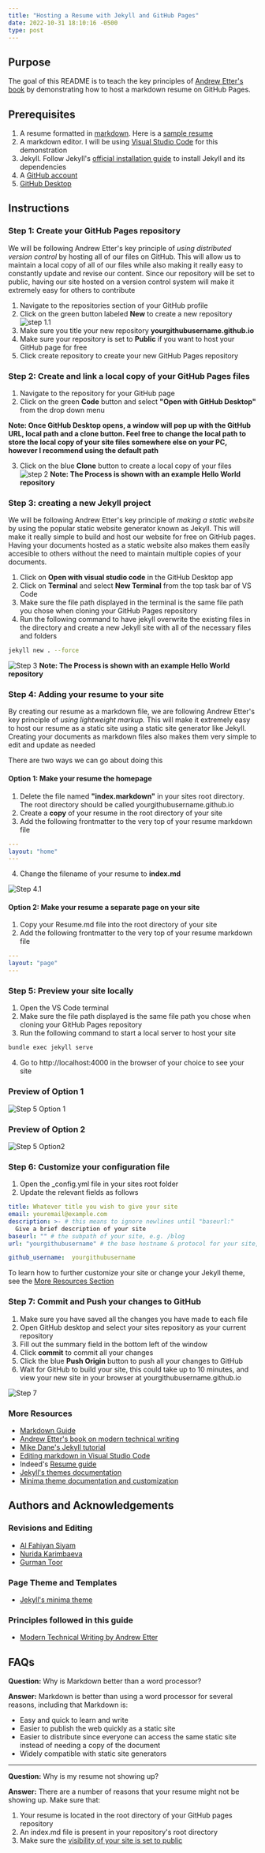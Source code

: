 ```yaml
---
title: "Hosting a Resume with Jekyll and GitHub Pages"
date: 2022-10-31 18:10:16 -0500
type: post
---
```


## Purpose

The goal of this README is to teach the key principles of [Andrew Etter's book](https://www.amazon.ca/Modern-Technical-Writing-Introduction-Documentation-ebook/dp/B01A2QL9SS) by demonstrating how to host a markdown resume on GitHub Pages.

## Prerequisites

1. A resume formatted in [markdown](https://www.markdownguide.org/getting-started/). Here is a [sample resume](Resume.md)
2. A markdown editor. I will be using [Visual Studio Code](https://code.visualstudio.com/) for this demonstration
3. Jekyll. Follow Jekyll's [official installation guide](https://jekyllrb.com/docs/installation/) to install Jekyll and its dependencies
4. A [GitHub account](https://docs.github.com/en/get-started/signing-up-for-github/signing-up-for-a-new-github-account)
5. [GitHub Desktop](https://desktop.github.com/)

## Instructions

### Step 1: Create your GitHub Pages repository

We will be following Andrew Etter's key principle of *using distributed version control* by hosting all of our files on GitHub. This will allow us to maintain a local copy of all of our files while also making it really easy to constantly update and revise our content. Since our repository will be set to public, having our site hosted on a version control system will make it extremely easy for others to contribute

1. Navigate to the repositories section of your GitHub profile
2. Click on the green button labeled **New** to create a new repository ![step 1.1](/assets/images/Step1.1.gif)
3. Make sure you title your new repository **yourgithubusername.github.io**
4. Make sure your repository is set to **Public** if you want to host your GitHub page for free
5. Click create repository to create your new GitHub Pages repository

### Step 2: Create and link a local copy of your GitHub Pages files

1. Navigate to the repository for your GitHub page
2. Click on the green **Code** button and select **"Open with GitHub Desktop"** from the drop down menu

**Note: Once GitHub Desktop opens, a window will pop up with the GitHub URL, local path and a clone button. Feel free to change the local path to store the local copy of your site files somewhere else on your PC, however I recommend using the default path**

3. Click on the blue **Clone** button to create a local copy of your files ![step 2](/assets/images/step2.gif)
**Note: The Process is shown with an example Hello World repository**

### Step 3: creating a new Jekyll project

We will be following Andrew Etter's key principle of *making a static website* by using the popular static website generator known as Jekyll. This will make it really simple to build and host our website for free on GitHub pages. Having your documents hosted as a static website also makes them easily accesible to others without the need to maintain multiple copies of your documents.

1. Click on **Open with visual studio code** in the GitHub Desktop app
2. Click on **Terminal** and select **New Terminal** from the top task bar of VS Code
3. Make sure the file path displayed in the terminal is the same file path you chose when cloning your GitHub Pages repository
4. Run the following command to have jekyll overwrite the existing files in the directory and create a new Jekyll site with all of the necessary files and folders

```sh
jekyll new . --force
```

![Step 3](/assets/images/Step3.gif)
**Note: The Process is shown with an example Hello World repository**

### Step 4: Adding your resume to your site

By creating our resume as a markdown file, we are following Andrew Etter's key principle of *using lightweight markup.* This will make it extremely easy to host our resume as a static site using a static site generator like Jekyll. Creating your documents as markdown files also makes them very simple to edit and update as needed

There are two ways we can go about doing this

#### Option 1: Make your resume the homepage

1. Delete the file named **"index.markdown"** in your sites root directory. The root directory should be called yourgithubusername.github.io
2. Create a **copy** of your resume in the root directory of your site
3. Add the following frontmatter to the very top of your resume markdown file

```yml
---
layout: "home"
---
```

4. Change the filename of your resume to **index.md**

![Step 4.1](/assets/images/Step4.1.gif)

#### Option 2: Make your resume a separate page on your site

1. Copy your Resume.md file into the root directory of your site
2. Add the following frontmatter to the very top of your resume markdown file

```yml
---
layout: "page"
---
```

### Step 5: Preview your site locally

1. Open the VS Code terminal
2. Make sure the file path displayed is the same file path you chose when cloning your GitHub Pages repository
3. Run the following command to start a local server to host your site

```sh
bundle exec jekyll serve 
```

4. Go to http://localhost:4000 in the browser of your choice to see your site

### Preview of Option 1

![Step 5 Option 1](/assets/images/Step5.gif)

### Preview of Option 2

![Step 5 Option2](/assets/images/Step5.1.gif)

### Step 6: Customize your configuration file

1. Open the _config.yml file in your sites root folder
2. Update the relevant fields as follows

```yml
title: Whatever title you wish to give your site
email: youremail@example.com
description: >- # this means to ignore newlines until "baseurl:"
  Give a brief description of your site
baseurl: "" # the subpath of your site, e.g. /blog
url: "yourgithubusername" # the base hostname & protocol for your site, e.g. http://example.com

github_username:  yourgithubusername
```

To learn how to further customize your site or change your Jekyll theme, see the [More Resources Section](#more-resources)

### Step 7: Commit and Push your changes to GitHub

1. Make sure you have saved all the changes you have made to each file
2. Open GitHub desktop and select your sites repository as your current repository
3. Fill out the summary field in the bottom left of the window
4. Click **commit** to commit all your changes
5. Click the blue **Push Origin** button to push all your changes to GitHub
6. Wait for GitHub to build your site, this could take up to 10 minutes, and view your new site in your browser at yourgithubusername.github.io

![Step 7](/assets/images/Step7.gif)

### More Resources

- [Markdown Guide](https://www.markdownguide.org/)
- [Andrew Etter's book on modern technical writing](https://www.amazon.ca/Modern-Technical-Writing-Introduction-Documentation-ebook/dp/B01A2QL9SS)
- [Mike Dane's Jekyll tutorial](https://www.youtube.com/playlist?list=PLLAZ4kZ9dFpOPV5C5Ay0pHaa0RJFhcmcB)
- [Editing markdown in Visual Studio Code](https://code.visualstudio.com/docs/languages/markdown)
- Indeed's [Resume guide](https://www.indeed.com/career-advice/resumes-cover-letters/how-to-make-a-resume-with-examples)
- [Jekyll's themes documentation](https://jekyllrb.com/docs/themes/)
- [Minima theme documentation and customization](https://github.com/jekyll/minima#readme)

## Authors and Acknowledgements

### Revisions and Editing

- [Al Fahiyan Siyam](www.github.com/alfahiyansiyam)
- [Nurida Karimbaeva](www.github.com/nuridak)
- [Gurman Toor](www.github.com/GurmanToor)

### Page Theme and Templates

- [Jekyll's minima theme](https://github.com/jekyll/minima)

### Principles followed in this guide

- [Modern Technical Writing by Andrew Etter](https://www.amazon.ca/Modern-Technical-Writing-Introduction-Documentation-ebook/dp/B01A2QL9SS)

## FAQs

**Question:** Why is Markdown better than a word processor?  

**Answer:** Markdown is better than using a word processor for several reasons, including that Markdown is:

- Easy and quick to learn and write
- Easier to publish the web quickly as a static site
- Easier to distribute since everyone can access the same static site instead of needing a copy of the document
- Widely compatible with static site generators

___
**Question:** Why is my resume not showing up?

**Answer:** There are a number of reasons that your resume might not be showing up. Make sure that:

1. Your resume is located in the root directory of your GitHub pages repository
2. An index.md file is present in your repository's root directory
3. Make sure the [visibility of your site is set to public](https://docs.github.com/en/enterprise-cloud@latest/pages/getting-started-with-github-pages/changing-the-visibility-of-your-github-pages-site)  
